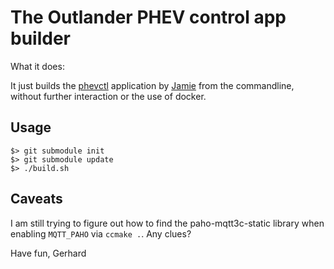 # The Outlander PHEV control app builder

What it does:

It just builds the [phevctl](https://github.com/phev-remote/phevctl) application by [Jamie](https://github.com/papawattu) from the commandline, without further interaction or the use of docker.

## Usage

```
$> git submodule init
$> git submodule update
$> ./build.sh
```

## Caveats

I am still trying to figure out how to find the paho-mqtt3c-static library when enabling `MQTT_PAHO` via `ccmake .`.
Any clues?

Have fun,
Gerhard
